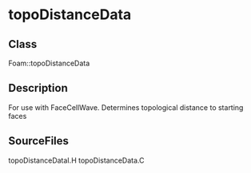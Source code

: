 # topoDistanceData 
## Class
Foam::topoDistanceData

## Description
For use with FaceCellWave. Determines topological distance to starting faces

## SourceFiles
topoDistanceDataI.H
topoDistanceData.C


